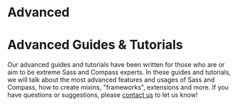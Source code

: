 # Advanced

# Advanced Guides &amp; Tutorials

Our advanced guides and tutorials have been written for those who are or aim to be extreme Sass and Compass experts. In these guides and tutorials, we will talk about the most advanced features and usages of Sass and Compass, how to create mixins, "frameworks", extensions and more. If you have questions or suggestions, please [contact us](/contact) to let us know!